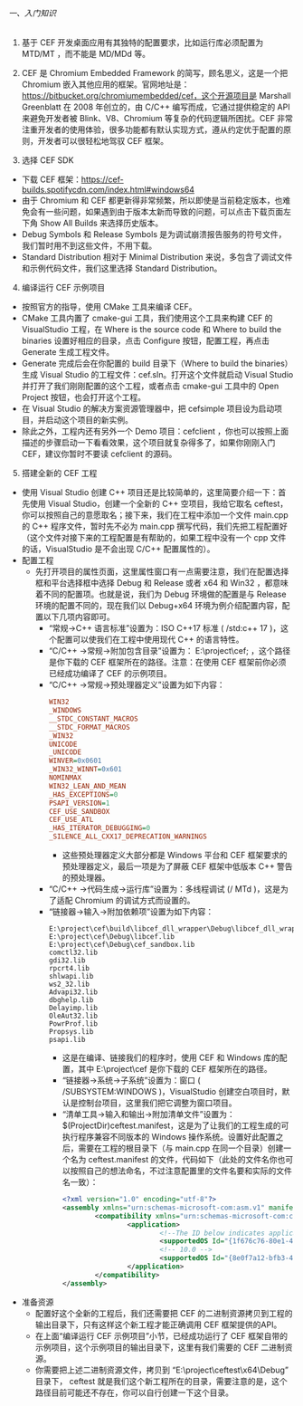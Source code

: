###### 一、入门知识

1. 基于 CEF 开发桌面应用有其独特的配置要求，比如运行库必须配置为 MTD/MT ，而不能是 MD/MDd 等。

2. CEF 是 Chromium Embedded Framework 的简写，顾名思义，这是一个把 Chromium 嵌入其他应用的框架。官网地址是：https://bitbucket.org/chromiumembedded/cef，这个开源项目是 Marshall Greenblatt 在 2008 年创立的，由 C/C++ 编写而成，它通过提供稳定的 API 来避免开发者被 Blink、V8、Chromium 等复杂的代码逻辑所困扰。CEF 非常注重开发者的使用体验，很多功能都有默认实现方式，遵从约定优于配置的原则，开发者可以很轻松地驾驭 CEF 框架。

3. 选择 CEF SDK
- 下载 CEF 框架：https://cef-builds.spotifycdn.com/index.html#windows64
- 由于 Chromium 和 CEF 都更新得非常频繁，所以即使是当前稳定版本，也难免会有一些问题，如果遇到由于版本太新而导致的问题，可以点击下载页面左下角 Show All Builds 来选择历史版本。
- Debug Symbols 和 Release Symbols 是为调试崩溃报告服务的符号文件，我们暂时用不到这些文件，不用下载。
- Standard Distribution 相对于 Minimal Distribution 来说，多包含了调试文件和示例代码文件，我们这里选择 Standard Distribution。

4. 编译运行 CEF 示例项目
- 按照官方的指导，使用 CMake 工具来编译 CEF。
- CMake 工具内置了 cmake-gui 工具，我们使用这个工具来构建 CEF 的 VisualStudio 工程，在 Where is the source code 和 Where to build the binaries 设置好相应的目录，点击 Configure 按钮，配置工程，再点击 Generate 生成工程文件。
- Generate 完成后会在你配置的 build 目录下（Where to build the binaries）生成 Visual Studio 的工程文件：cef.sln。打开这个文件就启动 Visual Studio 并打开了我们刚刚配置的这个工程，或者点击 cmake-gui 工具中的 Open Project 按钮，也会打开这个工程。
- 在 Visual Studio 的解决方案资源管理器中，把 cefsimple 项目设为启动项目，并启动这个项目的新实例。
- 除此之外，工程内还有另外一个 Demo 项目：cefclient ，你也可以按照上面描述的步骤启动一下看看效果，这个项目就复杂得多了，如果你刚刚入门 CEF，建议你暂时不要读 cefclient 的源码。

5. 搭建全新的 CEF 工程
- 使用 Visual Studio 创建 C++ 项目还是比较简单的，这里简要介绍一下：首先使用 Visual Studio，创建一个全新的 C++ 空项目，我给它取名 ceftest，你可以按照自己的意愿取名；接下来，我们在工程中添加一个文件 main.cpp 的 C++ 程序文件，暂时先不必为 main.cpp 撰写代码，我们先把工程配置好（这个文件对接下来的工程配置是有帮助的，如果工程中没有一个 cpp 文件的话，VisualStudio 是不会出现 C/C++ 配置属性的）。
- 配置工程
    - 先打开项目的属性页面，这里属性窗口有一点需要注意，我们在配置选择框和平台选择框中选择 Debug 和 Release 或者 x64 和 Win32 ，都意味着不同的配置项。也就是说，我们为 Debug 环境做的配置是与 Release 环境的配置不同的，现在我们以 Debug+x64 环境为例介绍配置内容，配置以下几项内容即可。
        - “常规->C++ 语言标准”设置为：ISO C\+\+17 标准 ( /std:c\+\+ 17 )，这个配置可以使我们在工程中使用现代 C\+\+ 的语言特性。
        - “C/C++ ->常规->附加包含目录”设置为： E:\project\cef; ，这个路径是你下载的 CEF 框架所在的路径。注意：在使用 CEF 框架前你必须已经成功编译了 CEF 的示例项目。
        - “C/C++ ->常规->预处理器定义”设置为如下内容：
            ```ini
            WIN32
            _WINDOWS
            __STDC_CONSTANT_MACROS
            __STDC_FORMAT_MACROS
            _WIN32
            UNICODE
            _UNICODE
            WINVER=0x0601
            _WIN32_WINNT=0x601
            NOMINMAX
            WIN32_LEAN_AND_MEAN
            _HAS_EXCEPTIONS=0
            PSAPI_VERSION=1
            CEF_USE_SANDBOX
            CEF_USE_ATL
            _HAS_ITERATOR_DEBUGGING=0
            _SILENCE_ALL_CXX17_DEPRECATION_WARNINGS
            ```
            - 这些预处理器定义大部分都是 Windows 平台和 CEF 框架要求的预处理器定义，最后一项是为了屏蔽 CEF 框架中低版本 C++ 警告的预处理器。
        - “C/C++ ->代码生成->运行库”设置为：多线程调试 (/ MTd )，这是为了适配 Chromium 的调试方式而设置的。
        - “链接器->输入->附加依赖项”设置为如下内容：
            ```vbnet
            E:\project\cef\build\libcef_dll_wrapper\Debug\libcef_dll_wrapper.lib
            E:\project\cef\Debug\libcef.lib
            E:\project\cef\Debug\cef_sandbox.lib
            comctl32.lib
            gdi32.lib
            rpcrt4.lib
            shlwapi.lib
            ws2_32.lib
            Advapi32.lib
            dbghelp.lib
            Delayimp.lib
            OleAut32.lib
            PowrProf.lib
            Propsys.lib
            psapi.lib
            ```
            - 这是在编译、链接我们的程序时，使用 CEF 和 Windows 库的配置，其中 E:\project\cef 是你下载的 CEF 框架所在的路径。
            - “链接器->系统->子系统”设置为：窗口 ( /SUBSYSTEM:WINDOWS )，VisualStudio 创建空白项目时，默认是控制台项目，这里我们把它调整为窗口项目。
            - “清单工具->输入和输出->附加清单文件”设置为：$(ProjectDir)ceftest.manifest，这是为了让我们的工程生成的可执行程序兼容不同版本的 Windows 操作系统。设置好此配置之后，需要在工程的根目录下（与 main.cpp 在同一个目录）创建一个名为 ceftest.manifest 的文件，代码如下（此处的文件名你也可以按照自己的想法命名，不过注意配置里的文件名要和实际的文件名一致）：
                ```xml
                <?xml version="1.0" encoding="utf-8"?>
                <assembly xmlns="urn:schemas-microsoft-com:asm.v1" manifestVersion="1.0">
                        <compatibility xmlns="urn:schemas-microsoft-com:compatibility.v1">
                                <application>
                                        <!--The ID below indicates application support for Windows 8.1 -->
                                        <supportedOS Id="{1f676c76-80e1-4239-95bb-83d0f6d0da78}"/>
                                        <!-- 10.0 -->
                                        <supportedOS Id="{8e0f7a12-bfb3-4fe8-b9a5-48fd50a15a9a}"/>
                                </application>
                        </compatibility>
                </assembly>
                ```
- 准备资源
    - 配置好这个全新的工程后，我们还需要把 CEF 的二进制资源拷贝到工程的输出目录下，只有这样这个新工程才能正确调用 CEF 框架提供的API。
    - 在上面“编译运行 CEF 示例项目”小节，已经成功运行了 CEF 框架自带的示例项目，这个示例项目的输出目录下，这里有我们需要的 CEF 二进制资源。
    - 你需要把上述二进制资源文件，拷贝到 “E:\project\ceftest\x64\Debug” 目录下， ceftest 就是我们这个新工程所在的目录，需要注意的是，这个路径目前可能还不存在，你可以自行创建一下这个目录。
